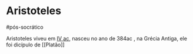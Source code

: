 # Aristoteles
#pós-socrático 

Aristoteles viveu em [IV ac](../../Sec/Acontecimentos%20Dos%20Séculos/acontecimentos%20do%20%20-4%20IV%20ac.md), nasceu no ano de 384ac , na Grécia Antiga, ele foi dicípulo de [[Platão]]

